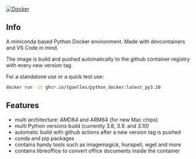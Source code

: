 
[![Docker](https://github.com/tgoelles/Python_docker/actions/workflows/docker-publish.yml/badge.svg)](https://github.com/tgoelles/Python_docker/actions/workflows/docker-publish.yml)

## Info

A miniconda based Python Docker environment. Made with devcontainers and VS Code in mind.

The image is build and pushed automatically to the github container registry with every new version tag.

For a standalone use or a quick test use:

```bash
docker run -it ghcr.io/tgoelles/python_docker:latest_py3.10
```

## Features

* multi architecture: AMD64 and ARM64 (for new Mac chips)
* multi Python versions build (currently 3.8, 3.9. and 3.10)
* automatic build with github actions after a new version tag is pushed
* conda and pip packages
* contains handy tools such as imagemagick, hunspell, wget and more
* contains libreoffice to convert office documents inside the container
